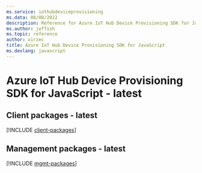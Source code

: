```yaml
---
ms.service: iothubdeviceprovisioning
ms.data: 08/08/2022
description: Reference for Azure IoT Hub Device Provisioning SDK for JavaScript
ms.author: jeffish
ms.topic: reference
author: xirzec
title: Azure IoT Hub Device Provisioning SDK for JavaScript
ms.devlang: javascript
---
```

# Azure IoT Hub Device Provisioning SDK for JavaScript - latest

## Client packages - latest
[!INCLUDE [client-packages](iot-hub-device-provisioning-client-index.md)]
## Management packages - latest
[!INCLUDE [mgmt-packages](iot-hub-device-provisioning-mgmt-index.md)]